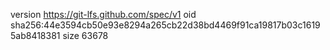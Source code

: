 version https://git-lfs.github.com/spec/v1
oid sha256:44e3594cb50e93e8294a265cb22d38bd4469f91ca19817b03c16195ab8418381
size 63678

